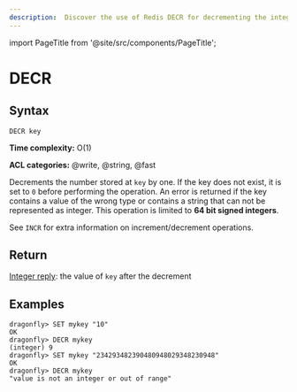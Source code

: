 ```yaml
---
description:  Discover the use of Redis DECR for decrementing the integer value of a key.
---
```


import PageTitle from '@site/src/components/PageTitle';

# DECR

<PageTitle title="Redis DECR Command (Documentation) | Dragonfly" />

## Syntax

    DECR key

**Time complexity:** O(1)

**ACL categories:** @write, @string, @fast

Decrements the number stored at `key` by one.
If the key does not exist, it is set to `0` before performing the operation.
An error is returned if the key contains a value of the wrong type or contains a
string that can not be represented as integer.
This operation is limited to **64 bit signed integers**.

See `INCR` for extra information on increment/decrement operations.

## Return

[Integer reply](https://redis.io/docs/reference/protocol-spec/#integers): the value of `key` after the decrement

## Examples

```shell
dragonfly> SET mykey "10"
OK
dragonfly> DECR mykey
(integer) 9
dragonfly> SET mykey "234293482390480948029348230948"
OK
dragonfly> DECR mykey
"value is not an integer or out of range"
```

